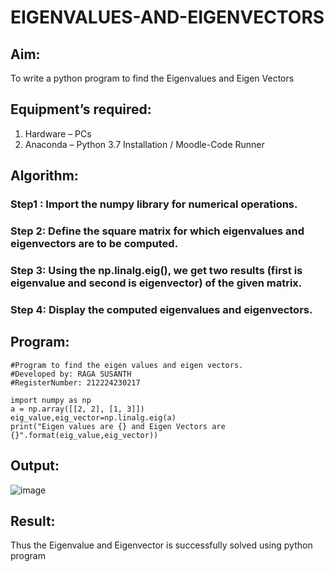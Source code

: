 # EIGENVALUES-AND-EIGENVECTORS
## Aim:
To write a python program to find the Eigenvalues and Eigen Vectors
## Equipment’s required:
1. 	Hardware – PCs
2. 	Anaconda – Python 3.7 Installation / Moodle-Code Runner
## Algorithm:
### Step1 : Import the numpy library for numerical operations.

### Step 2:  Define the square matrix for which eigenvalues and eigenvectors are to be computed.

### Step 3: Using the np.linalg.eig(),  we get two results (first is eigenvalue and second is eigenvector) of the given matrix.

### Step 4: Display the computed eigenvalues and eigenvectors.

## Program:
```
#Program to find the eigen values and eigen vectors.
#Developed by: RAGA SUSANTH
#RegisterNumber: 212224230217

import numpy as np
a = np.array([[2, 2], [1, 3]])
eig_value,eig_vector=np.linalg.eig(a)
print("Eigen values are {} and Eigen Vectors are {}".format(eig_value,eig_vector))
```
## Output:
![image](https://github.com/user-attachments/assets/d003c7e1-b973-44bb-ac2a-2dcb041c318b)

## Result:
Thus the Eigenvalue and Eigenvector is successfully solved using python program

